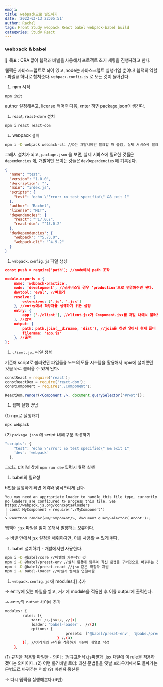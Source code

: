 ```yaml
---
emoji:
title: webpack으로 빌드하기
date: '2022-03-13 22:05:51'
author: Rachel
tags: Front Study webpack React babel webpack-babel build
categories: Study React
---
```


### webpack & babel

<aside>
📌 목표 : CRA 없이 웹팩과 바벨을 사용해서 프로젝트 초기 세팅을 진행하려고 한다.
</aside>

웹팩은 자바스크립트로 되어 있고, node는 자바스크립트 실행기일 뿐이다!
웹팩의 역할 : 파일을 하나로 합쳐준다. `webpack.config.js` 로 모든 것이 돌아간다.

1. npm 시작

```bash
npm init
```

author 설정해주고, license 적어준 다음, enter 하면 package.json이 생긴다.

1. react, react-dom 설치

```bash
npm i react react-dom
```

1. webpack 설치

```bash
npm i -D webpack webpack-cli //D는 개발시에만 필요할 때 붙임, 실제 서비스에 필요하지 않을 경우
```

그래서 설치가 되고, `package.json` 을 보면, 실제 서비스에 필요한 것들은 `dependencies` 에, 개발에만 쓰이는 것들은 `devDependencies` 에 기록된다.

```json
{
  "name": "test",
  "version": "1.0.0",
  "description": "",
  "main": "index.js",
  "scripts": {
    "test": "echo \"Error: no test specified\" && exit 1"
  },
  "author": "Rachel",
  "license": "MIT",
  "dependencies": {
    "react": "^17.0.2",
    "react-dom": "^17.0.2"
  },
  "devDependencies": {
    "webpack": "^5.70.0",
    "webpack-cli": "^4.9.2"
  }
}
```

1. `webpack.config.js` 파일 생성

```json
const push = require('path'); //node에서 path 조작

module.exports = {
    name: 'webpack-practice',
    mode: 'development', //실서비스일 경우 'production'으로 변경해주면 된다.
    devtool: 'eval', //빠르게
    resolve: {
        extensions: ['.js', '.jsx']
    }, //entry에서 확장자를 생략하기 위한 설정
    entry: {
        app: ['./client'], //client.jsx가 Component.jsx를 파일 내에서 불러오기 때문에, 중복으로 사용할 필요 없음,
    }, //입력
    output: {
        path: path.join(__dirname, 'dist'), //join을 하면 알아서 현재 폴더 내에서 경로를 합쳐줌
        filename: 'app.js'
    }, //출력
};
```

1. `client.jsx` 파일 생성

기존에 script로 불러왔던 파일들을 노드의 모듈 시스템을 활용해서 npm에 설치했던 것을 바로 불러올 수 있게 된다.

```jsx
constReact = require('react');
constReactDom = require('react-dom');
constComponent = require('./Component');

ReactDom.render(<Component />, document.querySelector('#root'));
```

1. 웹팩 실행 방법

(1) npx로 실행하기

```jsx
npx webpack
```

(2) `package.json` 에 script 내에 구문 작성하기

```jsx
"scripts": {
    "test": "echo \"Error: no test specified\" && exit 1",
    "dev": "webpack"
  },
```

그리고 터미널 창에 `npm run dev` 입력시 웹팩 실행

1. babel의 필요성

6번을 실행하게 되면 에러와 맞닥뜨리게 된다.

```visual-basic
You may need an appropriate loader to handle this file type, currently no loaders are configured to process this file. See https://webpack.js.org/concepts#loaders
| const MyComponent = require('./MyComponent')
|
> ReactDom.render(<MyComponent/>, document.querySelector('#root'));
```

웹팩이 `jsx` 파일을 읽지 못해서 발생하는 오류이다.

→ 바벨 안에서 jsx 설정을 해줘야지만, 이를 사용할 수 있게 된다.

1. babel 설치하기 - 개발에서만 사용한다.

```bash
npm i -D @babel/core //바벨의 기본적인 것
npm i -D @babel/preset-env //설치 환경에 맞추어 최신 문법을 구버전으로 바꿔주는 것을 지원함
npm i -D @babel/preset-react //jsx 같은 확장자 지원
npm i -D babel-loader //바벨과 웹팩을 연결해줌
```

1. `webpack.config.js` 에 modules:[] 추가

→ entry에 있는 파일을 읽고, 거기에 module을 적용한 후 이를 output에 출력한다.

→ entry와 output 사이에 추가

```bash
modules: {
        rules: [{
            test: /\.jsx?/, //(1)
            loader: 'babel-loader',  //(2)
            options: {
							presets: ['@babel/preset-env', '@babel/preset-react'].
						} //(3)
        }], //여러개의 규칙을 적용하기 때문에 배열로 작성
    },
```

(1) 규칙을 적용할 파일들 - 의미 : (정규표현식).js파일과 .jsx 파일에 이 rule을 적용하겠다는 의미이다.
(2) 어떤 룰? 바벨 로더: 최신 문법들을 옛날 브라우저에서도 돌아가는 문법으로 바꿔주는 역할
(3) 바벨의 옵션들

→ 다시 웹팩을 실행해본다.(6번)
